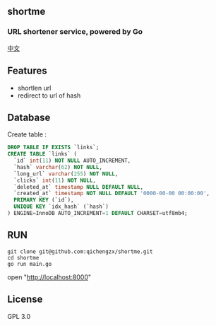 shortme
---------

### URL shortener service, powered by Go

[中文](./README_ZH.md)

## Features

- shortlen url
- redirect to url of hash

## Database

Create table :

```sql
DROP TABLE IF EXISTS `links`;
CREATE TABLE `links` (
  `id` int(11) NOT NULL AUTO_INCREMENT,
  `hash` varchar(62) NOT NULL,
  `long_url` varchar(255) NOT NULL,
  `clicks` int(11) NOT NULL,
  `deleted_at` timestamp NULL DEFAULT NULL,
  `created_at` timestamp NOT NULL DEFAULT '0000-00-00 00:00:00',
  PRIMARY KEY (`id`),
  UNIQUE KEY `idx_hash` (`hash`)
) ENGINE=InnoDB AUTO_INCREMENT=1 DEFAULT CHARSET=utf8mb4;

```

## RUN

```
git clone git@github.com:qichengzx/shortme.git
cd shortme
go run main.go
```

open "[http://localhost:8000](http://localhost:8000)"

## License

GPL 3.0